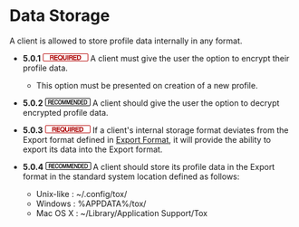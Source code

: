 Data Storage
============

A client is allowed to store profile data internally in any format.

- **5.0.1** ![](/badge/req.png) A client must give the user the option to encrypt their
  profile data.
  - This option must be presented on creation of a new profile.

- **5.0.2** ![](/badge/rec.png) A client should give the user the option to decrypt
  encrypted profile data.

- **5.0.3** ![](/badge/req.png) If a client's internal storage format deviates from the
  Export format defined in [Export Format](export_format.md), it will provide
  the ability to export its data into the Export format.

- **5.0.4** ![](/badge/rec.png) A client should store its profile data in the Export
  format in the standard system location defined as follows:
  - Unix-like  : ~/.config/tox/
  - Windows    : %APPDATA%/tox/
  - Mac OS X   : ~/Library/Application Support/Tox

